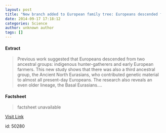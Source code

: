 ```yaml
---
layout: post
title: "New branch added to European family tree: Europeans descended from at least 3, not 2, groups of ancient humans"
date: 2014-09-17 17:18:12
categories: Science
author: unknown author
tags: []
---
```



#### Extract
>Previous work suggested that Europeans descended from two ancestral groups: indigenous hunter-gatherers and early European farmers. This new study shows that there was also a third ancestral group, the Ancient North Eurasians, who contributed genetic material to almost all present-day Europeans. The research also reveals an even older lineage, the Basal Eurasians....

#### Factsheet
>factsheet unavailable

[Visit Link](http://feeds.sciencedaily.com/~r/sciencedaily/~3/fHKvh5U3a9w/140917131812.htm)

id:   50280


